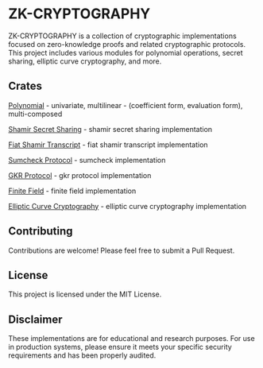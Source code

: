 # ZK-CRYPTOGRAPHY
ZK-CRYPTOGRAPHY is a collection of cryptographic implementations focused on zero-knowledge proofs and related cryptographic protocols. This project includes various modules for polynomial operations, secret sharing, elliptic curve cryptography, and more.

## Crates
[Polynomial](/polynomial) - univariate, multilinear - (coefficient form, evaluation form), multi-composed

[Shamir Secret Sharing](/shamir-secret-sharing) - shamir secret sharing implementation

[Fiat Shamir Transcript](/fiat-shamir-transcript) - fiat shamir transcript implementation

[Sumcheck Protocol](/sumcheck) - sumcheck implementation

[GKR Protocol](/gkr) - gkr protocol implementation

[Finite Field](/finite-field) - finite field implementation

[Elliptic Curve Cryptography](/elliptic-curve) - elliptic curve cryptography implementation


## Contributing
Contributions are welcome! Please feel free to submit a Pull Request.

## License
This project is licensed under the MIT License.

## Disclaimer
These implementations are for educational and research purposes. For use in production systems, please ensure it meets your specific security requirements and has been properly audited.

